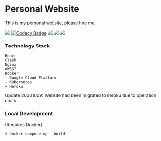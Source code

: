 # Personal Website

This is my personal website, please hire me.

[![](https://badgen.net/uptime-robot/status/m780862024-50db2c44c703e5c68d6b1ebb)](https://stats.uptimerobot.com/n66xyTGv63)
[![Codacy Badge](https://api.codacy.com/project/badge/Grade/2b8bdddeeaca49e7ba41fcca6619ed57)](https://app.codacy.com/gh/k27dong/mywebsite?utm_source=github.com&utm_medium=referral&utm_content=k27dong/mywebsite&utm_campaign=Badge_Grade_Settings)
[![](https://badgen.net/uptime-robot/response/m787426865-a3bc76f98a7232571f84627c)](https://stats.uptimerobot.com/n66xyTGv63)
[![](https://badgen.net/github/license/k27dong/mywebsite)](https://github.com/k27dong/mywebsite/blob/master/LICENSE)
[![](https://badgen.net/badge/icon/rss?icon=rss&label)](http://kefan.me/rss.xml)

### Technology Stack
```
React
Flask
Nginx
uWSGI
Docker
- Google Cloud Platform
- Kubernetes
+ Heroku
```

Update 20201009: Website had been migrated to heroku due to operation costs.

### Local Development
(Requires Docker)

```
$ docker-compose up --build
```
